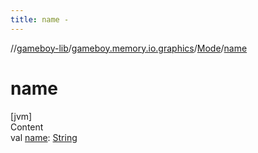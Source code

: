 ```yaml
---
title: name -
---
```

//[gameboy-lib](../../index.md)/[gameboy.memory.io.graphics](../index.md)/[Mode](index.md)/[name](name.md)



# name  
[jvm]  
Content  
val [name](name.md): [String](https://kotlinlang.org/api/latest/jvm/stdlib/kotlin/-string/index.html)  



